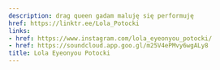 ```yaml
---
description: drag queen gadam maluję się performuję
href: https://linktr.ee/Lola_Potocki
links:
- href: https://www.instagram.com/lola_eyeonyou_potocki/
- href: https://soundcloud.app.goo.gl/m25V4ePMvy6wgALy8
title: Lola Eyeonyou Potocki
---
```

